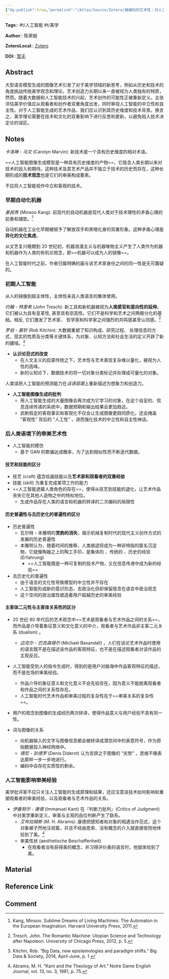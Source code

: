 ```yaml
---
{"dg-publish":true,"permalink":"/Atlas/Source/Zotero/被编码的艺术性：对人工智能生成画作的美学批判/"}
---
```



**Tags**:: #t/人工智能 #t/美学

**Author**:: 陈荣钢

**ZoteroLocal**:: [Zotero](zotero://select/library/items/T84BA9DG)

**DOI**:: [暂无](https://kns.cnki.net/kcms2/article/abstract?v=kHMw6kznbpq4suq3mXE7LSNrqdo-4U5Bkl3OLHEb4Kq8dJBtbkCC-egJkAX6eYnWfAKwJ-qVgg1XDJ9jRzZNu9SME9-0DUy9pU6tBR_81ap4myfOpdO1CKMaGfSA5yuQp9D_jOeStvgYeEjPuNVpZKbPfJzWBKzt0BSIMqTK42dtbTbcdzVLoJJioT6OXTNGsrZM6TsUlhM=&uniplatform=NZKPT&language=CHS)

## Abstract

大型语言模型生成的图像艺术引发了对于美学领域的新思考，例如从历史和技术的角度挑战传统美学观念和理论。艺术创造力长期以来一直被视为人类独有的特质，然而，随着大数据和人工智能技术的兴起，艺术创作的可能性正被重新定义。主张评估美学价值应从观看者和创作者双重角度出发，同时审视人工智能的中立性和自主性。对于人工智能生成的艺术作品，我们应认识到其历史维度和技术背景。换言之，美学理论需要在技术和文化的双重影响下进行反思和更新，以避免陷入技术决定论的误区。

## Notes

*卡洛琳 - 马文* (Carolyn Marvin): 新技术是一个具有历史维度的相对术语。

==人工智能图像生成模型是一种具有历史维度的产物==，它隐含人类长期以来对技术的投入和期待。这种技术及其艺术产品并不独立于技术的历史而存在，这种长期形成的**技术观念**也是它们的审美构成要素。

不应将人工智能视作中立和客观的技术。

### 早期自动化机器

*姜民秀* (Minsoo Kang): 前现代的自动机器是现代人类对于技术理性的矛盾心理的前奏和铺垫。[^1]

自动机器在工业化早期被赋予了解放双手和黑暗化身的双重形象。这种矛盾心理是**异化的文化焦虑**。

从文艺复兴晚期到 20 世纪初，机器浪漫主义与机器唯物主义产生了人类作为机器和机器作为人类的有机论观念，即==机器可以成为人的镜像==。

在人工智能时代之前，作者归属明确的画与该艺术家身份之间的同一性是无可置疑的。

### 初期人工智能

从人的镜像到超主体性，主体性来自人类语言的集体使用。

*约翰 - 特里希* (John Tresch): 新工具和新机器被视为**人类感官和意向性的延伸**。它们被认为具有变革性, 甚至具有崇高性。它们不是科学和艺术之间两极分化的基础。相反, 它们激发了艺术家、 哲学家和科学家之间强烈的共鸣感甚至认同感。[^2]

*罗伯 - 基钦* (Rob Kitchin): 大数据重塑了知识构成、研究过程、 处理信息的方式、现实的性质及分类等关键体系，为对象、认知方法和社会生活的定义开辟了新的疆域。[^3]

- **认识论范式的改变**
	- 在人文主义的启蒙传统之下，艺术性与艺术表现复杂难以量化，被视为人性的高峰。
	- 新的认知论下，数据技术的将一切对象分类标记并处理成可量化的对象。

人类误把人工智能的预测能力在*话语层面*上重新描述为想象力和创造力。

- **人工智能图像生成的批判**
	- 用人工智能生成的大量图像会再次成为它学习的对象，在这个自足的、信息连续传递的系统中，数据预期和输出结果会更加趋近。
	- 武断假定的客观事实和客观化不仅会让生成图像更趋同质化，还会掩盖 “客观性” 背后的 “人工性” ，进而强化技术的中立性和自主性神话。

### 后人类语境下的审美艺术性

- 人工智能的模仿
	- 基于 GAN 的欺骗达成概率，为了达到相似性而不断迭代数据。

#### 技艺和技能的区分

- 技艺 (craft) 蕴含绘画技能以及**艺术家和观看者的双重经验**
- 技能 (skill) 为重复完成某项工作的能力
- ==人工智能遮蔽人类角色的存在==，使得从技艺到技能的退化，让艺术作品丧失它在其他人造物之中的特权地位。
	- 生成作品存在人类的语言和机器的转译的二次编码的局限性

#### 历史普遍性与去历史化的普遍性的区分

- 历史普遍性
	- 瓦尔特 - 本雅明的**灵韵的消失**，揭示机械复制时代的现代主义创作方式的发展的历史普遍性
	- 本雅明认为，随着时间的推移，人类痕迹将成为一种非特指的匿名沉淀物，它就像陶器之上的陶工手印，是集体的 、传统的 、历史的经验 (Erfahrung)
		- ==人工智能既是一种可复制的技术产物，又在信息传递中成为新的经验==
- 去历史化的普遍性
	- 由于语言的文化性导致模型的中立性并不存在
	- 人工智能形成新的意识形态，去政治化但却保留隐含在语言中政治观念
	- 这个空间的政治属性塑造着用户超越历史的审美经验

#### 主客体二元性与主客体关系性的区分

  - 20 世纪 80 年代后的艺术观念中==艺术是观看者与艺术作品之间的关系==，而作品是介导着象征意义和文化意义的中介，观看者与艺术作品非主客二元关系 (dualism) 。
	- *迈克尔 - 巴克森德尔* (Michael Baxandall) ，人们在谈论艺术作品时使用的语言既不是在描述该作品的客观特征，也不是在描述观看者对该作品的主观反应。
- 人工智能受到人的指令生成时，得到的是用户对脑海中作品客观特征的描述，而不是在场的审美经验。
	- 作品介导的象征意义和文化意义不会先验存在，因为意义不能脱离观看者和作品之间的关系性存在。
	- 人工智能时代艺术作品和审美过程的复杂性在于==审美关系的复杂性==。
- 用户的观念到图像的生成经历两次转译，使得作品意义与用户经验不具有同一性。

- 词与图像的关系
	- 向机器输入的文字与图像信息都会被转译成潜空间中的表意符号，作为原始数据投入神经网络中。
	- *德尼 - 狄德罗* (Denis Diderot) 认为言辞之于图像的 “劣势” ，思维不像表达那样一步一步地进行。
	- 编码中会存在实质性的剩余。

### 人工智能影响审美经验

美学批评家不应只关注人工智能的生成原理和结果，还应注意该技术如何影响和重塑观看者的审美经验，以及观看者与艺术作品的关系。

- *伊曼努尔 - 康德* (Immanuel Kant) 在『判断力批判』(Critics of Judgment) 中对美学重新定义，审美与主观的品位判断产生了联系。
	- *艾布拉姆斯* (M. H. Abrams): 康德把感知者和对象的相遇当作范式，这个对象被孑然地注视着，并且不经由思索、没有概念的介入就直接愉悦地体验到了美。[^4]
	- 审美性状 (aesthetische Beschaffenheit)
		- 在观看者没有获得美的概念，并习得评价美的语言时，他就体验到了美。

## Material

## Reference Link

## Comment

[^1]: Kang, Minsoo. Sublime Dreams of Living Machines: The Automaton in the European Imagination. Harvard University Press, 2011.
[^2]: Tresch, John. The Romantic Machine: Utopian Science and Technology after Napoleon. University of Chicago Press, 2012, p. 5.
[^3]: Kitchin, Rob. “Big Data, new epistemologies and paradigm shifts.” Big Data & Society, 2014, April-June, p. 1.
[^4]: Abrams, M. H. “Kant and the Theology of Art.” Notre Dame English Journal, vol. 13, no. 3, 1981, p. 75.

